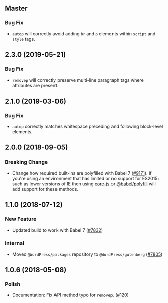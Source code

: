 ## Master

### Bug Fix

- `autop` will correctly avoid adding `br` and `p` elements within `script` and `style` tags.

## 2.3.0 (2019-05-21)

### Bug Fix

- `removep` will correctly preserve multi-line paragraph tags where attributes are present.

## 2.1.0 (2019-03-06)

### Bug Fix

- `autop` correctly matches whitespace preceding and following block-level elements.

## 2.0.0 (2018-09-05)

### Breaking Change

- Change how required built-ins are polyfilled with Babel 7 ([#9171](https://github.com/WordPress/gutenberg/pull/9171)).  If you're using an environment that has limited or no support for ES2015+ such as lower versions of IE then using [core-js](https://github.com/zloirock/core-js) or [@babel/polyfill](https://babeljs.io/docs/en/next/babel-polyfill) will add support for these methods.

## 1.1.0 (2018-07-12)

### New Feature

- Updated build to work with Babel 7 ([#7832](https://github.com/WordPress/gutenberg/pull/7832))

### Internal

- Moved `@WordPress/packages` repository to `@WordPress/gutenberg` ([#7805](https://github.com/WordPress/gutenberg/pull/7805))

## 1.0.6 (2018-05-08)

### Polish

- Documentation: Fix API method typo for `removep`. ([#120](https://github.com/WordPress/packages/pull/120))
